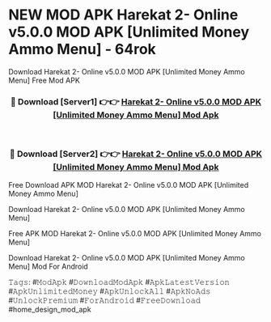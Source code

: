 # NEW MOD APK Harekat 2- Online v5.0.0 MOD APK [Unlimited Money Ammo Menu] - 64rok
Download Harekat 2- Online v5.0.0 MOD APK [Unlimited Money Ammo Menu] Free Mod APK

<div align="center">
<h3>🔴 Download [Server1] 👉👉 <a href="https://apk-comot.site?title=Harekat_2-_Online_v5.0.0_MOD_APK_[Unlimited_Money_Ammo_Menu]">Harekat 2- Online v5.0.0 MOD APK [Unlimited Money Ammo Menu] Mod Apk</a></h3><br>

<h3>🔴 Download [Server2] 👉👉 <a href="https://apk-comot.site?title=Harekat_2-_Online_v5.0.0_MOD_APK_[Unlimited_Money_Ammo_Menu]">Harekat 2- Online v5.0.0 MOD APK [Unlimited Money Ammo Menu] Mod Apk</a></h3>
</div>


Free Download APK MOD Harekat 2- Online v5.0.0 MOD APK [Unlimited Money Ammo Menu]

Download Harekat 2- Online v5.0.0 MOD APK [Unlimited Money Ammo Menu] 

Free APK MOD Harekat 2- Online v5.0.0 MOD APK [Unlimited Money Ammo Menu] 

Download Harekat 2- Online v5.0.0 MOD APK [Unlimited Money Ammo Menu] Mod For Android

𝚃𝚊𝚐𝚜: #𝙼𝚘𝚍𝙰𝚙𝚔 #𝙳𝚘𝚠𝚗𝚕𝚘𝚊𝚍𝙼𝚘𝚍𝙰𝚙𝚔 #𝙰𝚙𝚔𝙻𝚊𝚝𝚎𝚜𝚝𝚅𝚎𝚛𝚜𝚒𝚘𝚗 #𝙰𝚙𝚔𝚄𝚗𝚕𝚒𝚖𝚒𝚝𝚎𝚍𝙼𝚘𝚗𝚎𝚢 #𝙰𝚙𝚔𝚄𝚗𝚕𝚘𝚌𝚔𝙰𝚕𝚕 #𝙰𝚙𝚔𝙽𝚘𝙰𝚍𝚜 #𝚄𝚗𝚕𝚘𝚌𝚔𝙿𝚛𝚎𝚖𝚒𝚞𝚖 #𝙵𝚘𝚛𝙰𝚗𝚍𝚛𝚘𝚒𝚍 #𝙵𝚛𝚎𝚎𝙳𝚘𝚠𝚗𝚕𝚘𝚊𝚍 #home_design_mod_apk